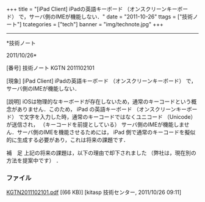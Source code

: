 ﻿+++
title = "[iPad Client] iPadの英語キーボード （オンスクリーンキーボード） で，サーバ側のIMEが機能しない．"
date = "2011-10-26"
ttags = ["技術ノート"]
tcategories = ["tech"]
banner = "img/technote.jpg"
+++

-----------------------------------------------------------------------------------------------------------------------------

*技術ノート

2011/10/26*


[番号]
技術ノート KGTN 2011102101

[現象]
[iPad Client] iPadの英語キーボード （オンスクリーンキーボード）
で，サーバ側のIMEが機能しない．

[説明]
iOSは物理的なキーボードが存在しないため，通常のキーコードという概念がありません．このため，
iPad の英語キーボード （オンスクリーンキーボード）
で文字を入力した時，通常のキーコードではなくユニコード （Unicode）
が送信され， （キーコードを前提としている）
サーバ側のIMEが機能しません．サーバ側のIMEを機能させるためには， iPad
側で通常のキーコードを擬似的に生成する必要があり，これは将来の課題です．

補　足
上記の将来の課題は，以下の理由で却下されました
（弊社は，現在別の方法を提案中です） ．


### ファイル

 
 


[KGTN2011102101.pdf](http://techreport.kitasp.net/attachments/download/670/KGTN2011102101.pdf)
 [(66 KB)] [kitasp 技術センター, 2011/10/26
09:11]


 


 

